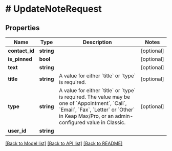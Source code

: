 # # UpdateNoteRequest

## Properties

Name | Type | Description | Notes
------------ | ------------- | ------------- | -------------
**contact_id** | **string** |  | [optional]
**is_pinned** | **bool** |  | [optional]
**text** | **string** |  | [optional]
**title** | **string** | A value for either &#x60;title&#x60; or &#x60;type&#x60; is required. | [optional]
**type** | **string** | A value for either &#x60;title&#x60; or &#x60;type&#x60; is required. The value may be one of &#x60;Appointment&#x60;, &#x60;Call&#x60;, &#x60;Email&#x60;, &#x60;Fax&#x60;, &#x60;Letter&#x60; or &#x60;Other&#x60; in Keap Max/Pro, or an admin-configured value in Classic. | [optional]
**user_id** | **string** |  |

[[Back to Model list]](../../README.md#models) [[Back to API list]](../../README.md#endpoints) [[Back to README]](../../README.md)
